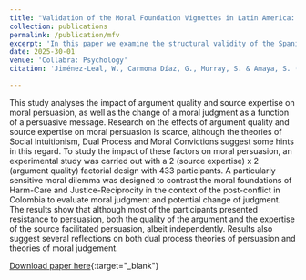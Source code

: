 ```yaml
---
title: "Validation of the Moral Foundation Vignettes in Latin America: The scope of moral foundations through the lens of an instrument."
collection: publications
permalink: /publication/mfv
excerpt: 'In this paper we examine the structural validity of the Spanish Translation of the Moral Foundations Vignettes, an instrument developed to measure moral judgement in the context of Moral Foundations Theory. With data from 3 countries (N = 1,650, through a polling agency) we identify a restricted set of items thfat fit the seven-factor solution implied by the theory. We conducted additional analyses (invariance testing and Differential Item Functioning) to examine the stability the results of the across countries. We found non-invariance and uniform differential functioning in a large number of items. Taken together these results suggest that although the current version of the MFV can be adequately used to measure moral judgement within societies, cross-cultural comparisons with this tool are restricted. Our validation raises questions about the cross-cultural validity of the instrument but also of some of the categories that underlie the intended measurements.'
date: 2025-30-01
venue: 'Collabra: Psychology'
citation: 'Jiménez-Leal, W., Carmona Díaz, G., Murray, S. & Amaya, S. (In press). Validation of the Moral Foundation Vignettes in Latin America: The scope of moral foundations through the lens of an instrument. Collabra: Psychology.'

---
```


This study analyses the impact of argument quality and source expertise on moral persuasion, as well as the change of a moral judgment as a function of a persuasive message. Research on the effects of argument quality and source expertise on moral persuasion is scarce, although the theories of Social Intuitionism, Dual Process and Moral Convictions suggest some hints in this regard. To study the impact of these factors on moral persuasion, an experimental study was carried out with a 2 (source expertise) x 2 (argument quality) factorial design with 433 participants. A particularly sensitive moral dilemma was designed to contrast the moral foundations of Harm-Care and Justice-Reciprocity in the context of the post-conflict in Colombia to evaluate moral judgment and potential change of judgment. The results show that although most of the participants presented resistance to persuasion, both the quality of the argument and the expertise of the source facilitated persuasion, albeit independently. Results also suggest several reflections on both dual process theories of persuasion and theories of moral judgement.

[Download paper here](http://www){:target="_blank"}
